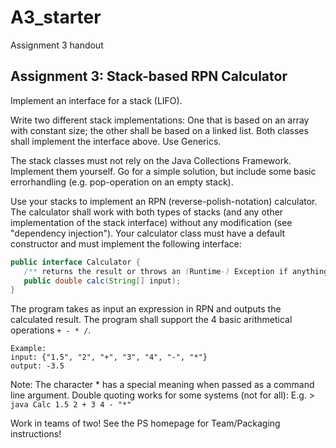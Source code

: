 # A3_starter
Assignment 3 handout

Assignment 3: Stack-based RPN Calculator
----------------------------------------

Implement an interface for a stack (LIFO).

Write two different stack implementations:
One that is based on an array with constant size; the other shall be based on a linked list. 
Both classes shall implement the interface above.
Use Generics.

The stack classes must not rely on the Java Collections Framework. 
Implement them yourself. Go for a simple solution, but include some basic errorhandling
 (e.g. pop-operation on an empty stack).
 
Use your stacks to implement an RPN (reverse-polish-notation) calculator.
The calculator shall work with both types of stacks (and any other implementation of the stack interface) 
without any modification (see "dependency injection").
Your calculator class must have a default constructor and must implement the following interface:

```java
public interface Calculator {
   /** returns the result or throws an (Runtime-) Exception if anything goes wrong (e.g. illegal input) */
   public double calc(String[] input);
}
``` 

The program takes as input an expression in RPN and outputs the calculated result. 
The program shall support the 4 basic arithmetical operations `+ - * /`. 

```
Example:
input: {"1.5", "2", "+", "3", "4", "-", "*"}
output: -3.5
```

Note: The character * has a special meaning when passed as a command line argument. 
Double quoting works for some systems (not for all): E.g. > `java Calc 1.5 2 + 3 4 - "*"`

Work in teams of two!
See the PS homepage for Team/Packaging instructions!
